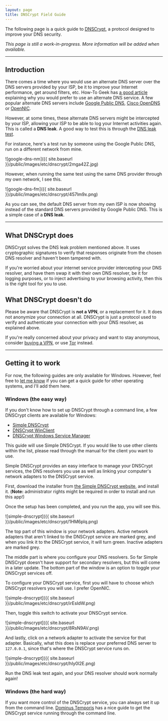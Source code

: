 ```yaml
---
layout: page
title: DNSCrypt Field Guide
---
```


The following page is a quick guide to [DNSCrypt](https://dnscrypt.org/), a protocol designed to improve your DNS security.

*This page is still a work-in-progress. More information will be added when available.*

---

## Introduction

There comes a time where you would use an alternate DNS server over the DNS servers provided by your ISP, be it to improve your Internet performance, get around filters, etc. How-To Geek has [a good article](http://www.howtogeek.com/167239/7-reasons-to-use-a-third-party-dns-service/) explaining why you would prefer to use an alternate DNS service. A few popular alternate DNS servers include [Google Public DNS](https://developers.google.com/speed/public-dns/), [Cisco OpenDNS](https://www.opendns.com/) or [OpenNIC](https://www.opennicproject.org/).

However, at some times, these alternate DNS servers might be intercepted by your ISP, allowing your ISP to be able to log your Internet activities again. This is called a **DNS leak**. A good way to test this is through the [DNS leak test](https://dnsleaktest.com/).

For instance, here's a test run by someone using the Google Public DNS, run on a different network from mine.

![google-dns-nm]({{ site.baseurl }}/public/images/etc/dnscrypt/2mga42Z.jpg)

However, when running the same test using the same DNS provider through my own network, I see this.

![google-dns-fm]({{ site.baseurl }}/public/images/etc/dnscrypt/457lm9x.png)

As you can see, the default DNS server from my own ISP is now showing instead of the standard DNS servers provided by Google Public DNS. This is a simple case of a **DNS leak**.

---

## What DNSCrypt does

DNSCrypt solves the DNS leak problem mentioned above. It uses cryptographic signatures to verify that responses originate from the chosen DNS resolver and haven't been tampered with.

If you're worried about your internet service provider intercepting your DNS resolver, and have them swap it with their own DNS resolver, be it for logging purposes, or to inject advertising to your browsing activity, then this is the right tool for you to use.

## What DNSCrypt doesn't do

Please be aware that DNSCrypt is **not a VPN**, or a replacement for it. It does not anonymize your connection at all. DNSCrypt is just a protocol used to verify and authenticate your connection with your DNS resolver, as explained above.

If you're really concerned about your privacy and want to stay anonymous, consider [buying a VPN](https://www.privateinternetaccess.com/), or use [Tor](https://www.torproject.org/) instead.

---

## Getting it to work

For now, the following guides are only available for Windows. However, feel free to [let me know](https://twitter.com/resir014) if you can get a quick guide for other operating systems, and I'll add them here.

### Windows (the easy way)

If you don't know how to set up DNSCrypt through a command line, a few DNSCrypt clients are available for Windows:

* [Simple DNSCrypt](https://simplednscrypt.org/)
* [DNSCrypt WinClient](https://github.com/Noxwizard/dnscrypt-winclient)
* [DNSCrypt Windows Service Manager](http://simonclausen.dk/projects/dnscrypt-winservicemgr/)

This guide will use Simple DNSCrypt. If you would like to use other clients within the list, please read through the manual for the client you want to use.

Simple DNSCrypt provides an easy interface to manage your DNSCrypt services, the DNS resolvers you use as well as linking your computer's network adapters to the DNSCrypt service.

First, download the installer from [the Simple DNSCrypt website](https://simplednscrypt.org/), and install it. (**Note:** administrator rights might be required in order to install and run this app!)

Once the setup has been completed, and you run the app, you will see this.

![simple-dnscrypt]({{ site.baseurl }}/public/images/etc/dnscrypt/1HM6plq.png)

The top part of this window is your network adapters. Active network adapters that aren't linked to the DNSCrypt service are marked grey, and when you link it to the DNSCrypt service, it will turn green. Inactive adapters are marked grey.

The middle part is where you configure your DNS resolvers. So far Simple DNSCrypt doesn't have support for secondary resolvers, but this will come in a later update. The bottom part of the window is an option to toggle your DNSCrypt services off.

To configure your DNSCrypt service, first you will have to choose which DNSCrypt resolvers you will use. I prefer OpenNIC.

![simple-dnscrypt]({{ site.baseurl }}/public/images/etc/dnscrypt/irEsIdW.png)

Then, toggle this switch to activate your DNSCrypt service.

![simple-dnscrypt]({{ site.baseurl }}/public/images/etc/dnscrypt/8RsN9AV.png)

And lastly, click on a network adapter to activate the service for that adapter. Basically, what this does is replace your preferred DNS server to `127.0.0.1`, since that's where the DNSCrypt service runs on.

![simple-dnscrypt]({{ site.baseurl }}/public/images/etc/dnscrypt/hIy0l2E.png)

Run the DNS leak test again, and your DNS resolver should work normally again!

### Windows (the hard way)

If you want more control of the DNSCrypt service, you can always set it up from the command line. [Dominus Temporis](https://dominustemporis.com/2014/05/dnscrypt-on-windows-update/) has a nice guide to get the DNSCrypt service running through the command line.
